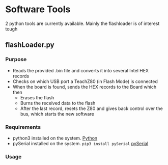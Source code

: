 # Software Tools

2 python tools are currently available. Mainly the flashloader is of interest tough

## flashLoader.py

### Purpose
* Reads the provided .bin file and converts it into several Intel HEX records
* Checks on which USB port a TeachZ80 (in Flash Mode) is connected
* When the board is found, sends the HEX records to the Board which then
  * Erases the flash
  * Burns the received data to the flash
  * After the last record, resets the Z80 and gives back control over the bus, which starts the new software
 
 ### Requirements
 * python3 installed on the system. [Python](https://www.python.org/)
 * pySerial installed on the system. ``` pip3 install pySerial ``` [pySerial](https://pypi.org/project/pyserial/)

### Usage

